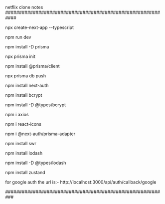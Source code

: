 netflix clone notes
############################################################

npx create-next-app  --typescript

npm run dev

npm install -D prisma

npx prisma init

npm install @prisma/client

npx prisma db push

npm install next-auth

npm install bcrypt

npm install -D @types/bcrypt

npm i axios

npm i react-icons

npm i @next-auth/prisma-adapter

npm install swr

npm install lodash

npm install -D @types/lodash

npm install zustand

for google auth the url is:- 
http://localhost:3000/api/auth/callback/google


###########################################################